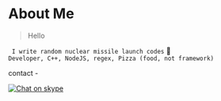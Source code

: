 # About Me

> Hello

``` I write random nuclear missile launch codes``` :rocket:<br />
```Developer, C++, NodeJS, regex, Pizza (food, not framework) ```

contact - 

[![Chat on skype](https://secure.skypeassets.com/apollo/2.0.1565/images/components/contactme-button/chatbutton_32px.png)](callto:<ayush-15@live.com>?call)

